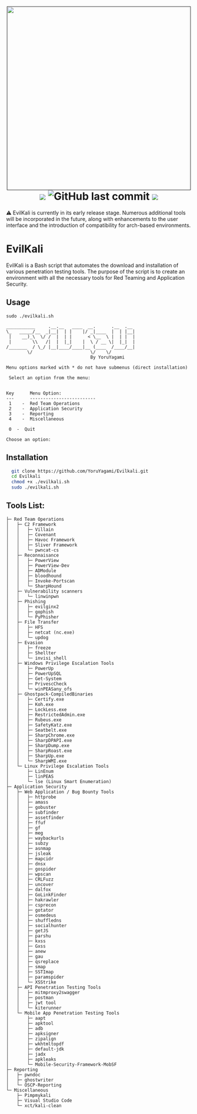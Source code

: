 <h1 align="center">
  <br>
  <a href=""><img src="https://github.com/YoruYagami/EvilKali/assets/70035442/569bafd8-a412-43ed-a875-02dbdced5347" alt="" width="500" height="500"></a>
  <br>
  <img src="https://img.shields.io/badge/Maintained%3F-Yes-23a82c">
  <img alt="GitHub last commit" src="https://img.shields.io/github/last-commit/YoruYagami/Evilkali">
  <img src="https://img.shields.io/badge/Developed%20for-kali%20linux-blueviolet">
</h1>

⚠️ EvilKali is currently in its early release stage. Numerous additional tools will be incorporated in the future, along with enhancements to the user interface and the introduction of compatibility for arch-based environments.

# EvilKali
EvilKali is a Bash script that automates the download and installation of various penetration testing tools. 
The purpose of the script is to create an environment with all the necessary tools for Red Teaming and Application Security.

## Usage
```
sudo ./evilkali.sh

___________     .__.__   ____  __.      .__  .__ 
\_   _____/__  _|__|  | |    |/ _|____  |  | |__|
 |    __)_\  \/ /  |  | |      < \__  \ |  | |  |
 |        \\   /|  |  |_|    |  \ / __ \|  |_|  |
/_______  / \_/ |__|____/____|__ (____  /____/__|
        \/                      \/    \/         
                                By YoruYagami

Menu options marked with * do not have submenus (direct installation)

 Select an option from the menu:


Key      Menu Option:
---      -------------------------
 1    -  Red Team Operations
 2    -  Application Security
 3    -  Reporting
 4    -  Miscellaneous

 0  -  Quit

Choose an option:
```

## Installation
```bash
  git clone https://github.com/YoruYagami/Evilkali.git
  cd Evilkali
  chmod +x ./evilkali.sh
  sudo ./evilkali.sh
```

## Tools List:

```
├─ Red Team Operations
│   ├─ C2 Framework
│   │   ├─ Villain
│   │   ├─ Covenant
│   │   ├─ Havoc Framework
│   │   ├─ Sliver Framework
│   │   └─ pwncat-cs
│   ├─ Reconnaisance
│   │   ├─ PowerView
│   │   ├─ PowerView-Dev
│   │   ├─ ADModule
│   │   ├─ bloodhound
│   │   ├─ Invoke-Portscan
│   │   └─ SharpHound
│   ├─ Vulnerability scanners
│   │   └─ linwinpwn
│   ├─ Phishing
│   │   ├─ evilginx2
│   │   ├─ gophish
│   │   └─ PyPhisher
│   ├─ File Transfer
│   │   ├─ HFS
│   │   ├─ netcat (nc.exe)
│   │   └─ updog
│   ├─ Evasion
│   │   ├─ freeze
│   │   ├─ Shellter
│   │   └─ invisi_shell
│   ├─ Windows Privilege Escalation Tools
│   │   ├─ PowerUp
│   │   ├─ PowerUpSQL
│   │   ├─ Get-System
│   │   ├─ PrivescCheck
│   │   └─ winPEASany_ofs
│   ├─ Ghostpack-CompiledBinaries
│   │   ├─ Certify.exe
│   │   ├─ Koh.exe
│   │   ├─ LockLess.exe
│   │   ├─ RestrictedAdmin.exe
│   │   ├─ Rubeus.exe
│   │   ├─ SafetyKatz.exe
│   │   ├─ Seatbelt.exe
│   │   ├─ SharpChrome.exe
│   │   ├─ SharpDPAPI.exe
│   │   ├─ SharpDump.exe
│   │   ├─ SharpRoast.exe
│   │   ├─ SharpUp.exe
│   │   └─ SharpWMI.exe
│   └─ Linux Privilege Escalation Tools
│       ├─ LinEnum
│       ├─ linPEAS
│       └─ lse (Linux Smart Enumeration)
├─ Application Security
│   ├─ Web Application / Bug Bounty Tools
│   │   ├─ httprobe
│   │   ├─ amass
│   │   ├─ gobuster
│   │   ├─ subfinder
│   │   ├─ assetfinder
│   │   ├─ ffuf
│   │   ├─ gf
│   │   ├─ meg
│   │   ├─ waybackurls
│   │   ├─ subzy
│   │   ├─ asnmap
│   │   ├─ jsleak
│   │   ├─ mapcidr
│   │   ├─ dnsx
│   │   ├─ gospider
│   │   ├─ wpscan
│   │   ├─ CRLFuzz
│   │   ├─ uncover
│   │   ├─ dalfox
│   │   ├─ GoLinkFinder
│   │   ├─ hakrawler
│   │   ├─ csprecon
│   │   ├─ gotator
│   │   ├─ osmedeus
│   │   ├─ shuffledns
│   │   ├─ socialhunter
│   │   ├─ getJS
│   │   ├─ parshu
│   │   ├─ kxss
│   │   ├─ Gxss
│   │   ├─ anew 
│   │   ├─ gau 
│   │   ├─ qsreplace
│   │   ├─ smap
│   │   ├─ SSTImap
│   │   ├─ paramspider
│   │   └─ XSStrike
│   ├─ API Penetration Testing Tools
│   │   ├─ mitmproxy2swagger
│   │   ├─ postman
│   │   ├─ jwt tool
│   │   └─ kiterunner
│   └─ Mobile App Penetration Testing Tools
│       ├─ aapt
│       ├─ apktool
│       ├─ adb
│       ├─ apksigner
│       ├─ zipalign
│       ├─ wkhtmltopdf
│       ├─ default-jdk
│       ├─ jadx
│       ├─ apkleaks
│       └─ Mobile-Security-Framework-MobSF
├─ Reporting
│   ├─ pwndoc
│   ├─ ghostwriter
│   └─ OSCP-Reporting
└─ Miscellaneous
    ├─ Pimpmykali
    ├─ Visual Studio Code
    └─ xct/kali-clean

```
